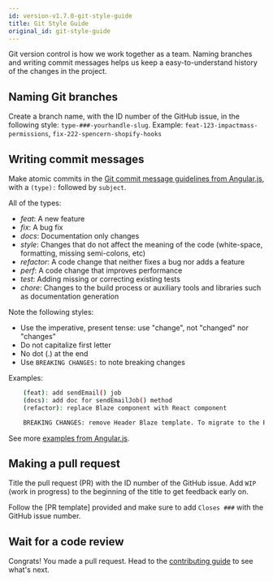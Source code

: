```yaml
---
id: version-v1.7.0-git-style-guide
title: Git Style Guide
original_id: git-style-guide
---
```


Git version control is how we work together as a team. Naming branches and writing commit messages helps us keep a easy-to-understand history of the changes in the project.

## Naming Git branches

Create a branch name, with the ID number of the GitHub issue, in the following style:
`type-###-yourhandle-slug`. Example: `feat-123-impactmass-permissions`, `fix-222-spencern-shopify-hooks`

## Writing commit messages

Make atomic commits in the [Git commit message guidelines from Angular.js](https://github.com/angular/angular.js/blob/master/DEVELOPERS.md#commits), with a `(type):` followed by `subject`.

All of the types:

- _feat_: A new feature
- _fix_: A bug fix
- _docs_: Documentation only changes
- _style_: Changes that do not affect the meaning of the code (white-space, formatting, missing semi-colons, etc)
- _refactor_: A code change that neither fixes a bug nor adds a feature
- _perf_: A code change that improves performance
- _test_: Adding missing or correcting existing tests
- _chore_: Changes to the build process or auxiliary tools and libraries such as documentation generation

Note the following styles:

- Use the imperative, present tense: use "change", not "changed" nor "changes"
- Do not capitalize first letter
- No dot (.) at the end
- Use `BREAKING CHANGES:` to note breaking changes

Examples:
```sh
    (feat): add sendEmail() job
    (docs): add doc for sendEmailJob() method
    (refactor): replace Blaze component with React component

    BREAKING CHANGES: remove Header Blaze template. To migrate to the React component, use HeaderComponent.
```
See more [examples from Angular.js](https://docs.google.com/document/d/1QrDFcIiPjSLDn3EL15IJygNPiHORgU1_OOAqWjiDU5Y/edit#heading=h.8sw072iehlhg).

## Making a pull request

Title the pull request (PR) with the ID number of the GitHub issue. Add `WIP` (work in progress) to the beginning of the title to get feedback early on.

Follow the [PR template] provided and make sure to add `Closes ###` with the GitHub issue number.

## Wait for a code review

Congrats! You made a pull request. Head to the [contributing guide](https://docs.demandcluster.com/demand-cs/trunk/contributing-to-demand#step-3-the-pull-request-and-review-process) to see what's next.
